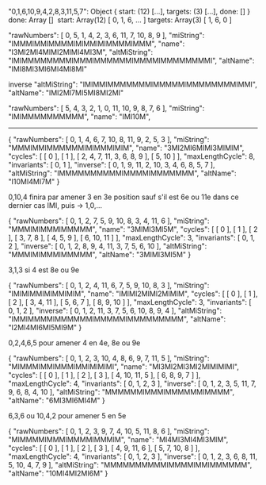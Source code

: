 "0,1,6,10,9,4,2,8,3,11,5,7": Object { start: (12) […], targets: (3) […], done: [] }
​​
done: Array []
​​
start: Array(12) [ 0, 1, 6, … ]
​​
targets: Array(3) [ 1, 6, 0 ]


"rawNumbers": [
    0,
    5,
    1,
    4,
    2,
    3,
    6,
    11,
    7,
    10,
    8,
    9
  ],
  "miString": "IMMMIMMIMMMMIMIMMIMIMMMMIMMM",
  "name": "I3MI2MI4MIMI2MIMI4MI3M",
  "altMiString": "IMIMMMMMMMMIMMMIMMMMMMIMMMMIMMMMMMMMI",
  "altName": "IMI8MI3MI6MI4MI8MI"

inverse
  "altMiString": "IMIMMIMMMMMMMIMMMMMIMMMMMMMMIMMI",
  "altName": "IMI2MI7MI5MI8MI2MI"



  "rawNumbers": [
    5,
    4,
    3,
    2,
    1,
    0,
    11,
    10,
    9,
    8,
    7,
    6
  ],
  "miString": "IMIMMMMMMMMMM",
  "name": "IMI10M",



------------------------------------------------------



{
  "rawNumbers": [
    0,
    1,
    4,
    6,
    7,
    10,
    8,
    11,
    9,
    2,
    5,
    3
  ],
  "miString": "MMMIMMIMMMMMMIMIMMMIMIM",
  "name": "3MI2MI6MIMI3MIMIM",
  "cycles": [
    [
      0
    ],
    [
      1
    ],
    [
      2,
      4,
      7,
      11,
      3,
      6,
      8,
      9
    ],
    [
      5,
      10
    ]
  ],
  "maxLengthCycle": 8,
  "invariants": [
    0,
    1
  ],
  "inverse": [
    0,
    1,
    9,
    11,
    2,
    10,
    3,
    4,
    6,
    8,
    5,
    7
  ],
  "altMiString": "IMMMMMMMMMMIMMMMIMMMMMMM",
  "altName": "I10MI4MI7M"
}

0,10,4 finira par amener 3 en 3e position sauf s'il est 6e ou 11e
dans ce dernier cas IMI, puis -> 1,0,...

{
  "rawNumbers": [
    0,
    1,
    2,
    7,
    5,
    9,
    10,
    8,
    3,
    4,
    11,
    6
  ],
  "miString": "MMMIMIMMMIMMMMM",
  "name": "3MIMI3MI5M",
  "cycles": [
    [
      0
    ],
    [
      1
    ],
    [
      2
    ],
    [
      3,
      7,
      8
    ],
    [
      4,
      5,
      9
    ],
    [
      6,
      10,
      11
    ]
  ],
  "maxLengthCycle": 3,
  "invariants": [
    0,
    1,
    2
  ],
  "inverse": [
    0,
    1,
    2,
    8,
    9,
    4,
    11,
    3,
    7,
    5,
    6,
    10
  ],
  "altMiString": "MMMIMIMMMIMMMMM",
  "altName": "3MIMI3MI5M"
}

3,1,3 si 4 est 8e ou 9e

{
  "rawNumbers": [
    0,
    1,
    2,
    4,
    11,
    6,
    7,
    5,
    9,
    10,
    8,
    3
  ],
  "miString": "IMIMIMMIMIMMIMIM",
  "name": "IMIMI2MIMI2MIMIM",
  "cycles": [
    [
      0
    ],
    [
      1
    ],
    [
      2
    ],
    [
      3,
      4,
      11
    ],
    [
      5,
      6,
      7
    ],
    [
      8,
      9,
      10
    ]
  ],
  "maxLengthCycle": 3,
  "invariants": [
    0,
    1,
    2
  ],
  "inverse": [
    0,
    1,
    2,
    11,
    3,
    7,
    5,
    6,
    10,
    8,
    9,
    4
  ],
  "altMiString": "IMMIMMMMIMMMMMMIMMMMMIMMMMMMMMM",
  "altName": "I2MI4MI6MI5MI9M"
}

0,2,4,6,5 pour amener 4 en 4e, 8e ou 9e


{
  "rawNumbers": [
    0,
    1,
    2,
    3,
    10,
    4,
    8,
    6,
    9,
    7,
    11,
    5
  ],
  "miString": "MIMMMIMMIMMMIMMIMIMIMI",
  "name": "MI3MI2MI3MI2MIMIMIMI",
  "cycles": [
    [
      0
    ],
    [
      1
    ],
    [
      2
    ],
    [
      3
    ],
    [
      4,
      10,
      11,
      5
    ],
    [
      6,
      8,
      9,
      7
    ]
  ],
  "maxLengthCycle": 4,
  "invariants": [
    0,
    1,
    2,
    3
  ],
  "inverse": [
    0,
    1,
    2,
    3,
    5,
    11,
    7,
    9,
    6,
    8,
    4,
    10
  ],
  "altMiString": "MMMMMMIMMMIMMMMMMIMMMM",
  "altName": "6MI3MI6MI4M"
}

6,3,6
ou
10,4,2 pour amener 5 en 5e

{
  "rawNumbers": [
    0,
    1,
    2,
    3,
    9,
    7,
    4,
    10,
    5,
    11,
    8,
    6
  ],
  "miString": "MIMMMMIMMMIMMMMIMMMIM",
  "name": "MI4MI3MI4MI3MIM",
  "cycles": [
    [
      0
    ],
    [
      1
    ],
    [
      2
    ],
    [
      3
    ],
    [
      4,
      9,
      11,
      6
    ],
    [
      5,
      7,
      10,
      8
    ]
  ],
  "maxLengthCycle": 4,
  "invariants": [
    0,
    1,
    2,
    3
  ],
  "inverse": [
    0,
    1,
    2,
    3,
    6,
    8,
    11,
    5,
    10,
    4,
    7,
    9
  ],
  "altMiString": "MMMMMMMMMMIMMMMIMMIMMMMMM",
  "altName": "10MI4MI2MI6M"
}


